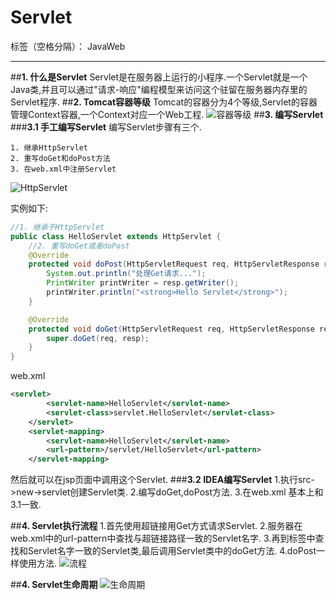 ﻿# Servlet

标签（空格分隔）： JavaWeb

---

##**1. 什么是Servlet**
Servlet是在服务器上运行的小程序.一个Servlet就是一个Java类,并且可以通过"请求-响应"编程模型来访问这个驻留在服务器内存里的Servlet程序.
##**2. Tomcat容器等级**
Tomcat的容器分为4个等级,Servlet的容器管理Context容器,一个Context对应一个Web工程.
![容器等级](http://7xp3bw.com1.z0.glb.clouddn.com/Servlet1.png)
##**3. 编写Servlet**
###**3.1 手工编写Servlet**
编写Servlet步骤有三个.

    1. 继承HttpServlet
    2. 重写doGet和doPost方法
    3. 在web.xml中注册Servlet
![HttpServlet](http://7xp3bw.com1.z0.glb.clouddn.com/HttpServlet.png)

实例如下:
```java
//1. 继承于HttpServlet
public class HelloServlet extends HttpServlet {
    //2. 重写doGet或者doPost
    @Override
    protected void doPost(HttpServletRequest req, HttpServletResponse resp) throws ServletException, IOException {
        System.out.println("处理Get请求...");
        PrintWriter printWriter = resp.getWriter();
        printWriter.println("<strong>Hello Servlet</strong>");
    }

    @Override
    protected void doGet(HttpServletRequest req, HttpServletResponse resp) throws ServletException, IOException {
        super.doGet(req, resp);
    }
}
```
web.xml
```xml
<servlet>
        <servlet-name>HelloServlet</servlet-name>
        <servlet-class>servlet.HelloServlet</servlet-class>
    </servlet>
    <servlet-mapping>
        <servlet-name>HelloServlet</servlet-name>
        <url-pattern>/servlet/HelloServlet</url-pattern>
    </servlet-mapping>
```
然后就可以在jsp页面中调用这个Servlet.
###**3.2 IDEA编写Servlet**
    1.执行src->new->servlet创建Servlet类.
    2.编写doGet,doPost方法.
    3.在web.xml
基本上和3.1一致.

##**4. Servlet执行流程**
    1.首先使用超链接用Get方式请求Servlet.
    2.服务器在web.xml中的url-pattern中查找与超链接路径一致的Servlet名字.
    3.再到<servlet>标签中查找和Servlet名字一致的Servlet类,最后调用Servlet类中的doGet方法.
    4.doPost一样使用方法.
![流程](http://7xp3bw.com1.z0.glb.clouddn.com/Servlet2.png)

##**4. Servlet生命周期**
![生命周期](http://7xp3bw.com1.z0.glb.clouddn.com/Servlet3.png)



